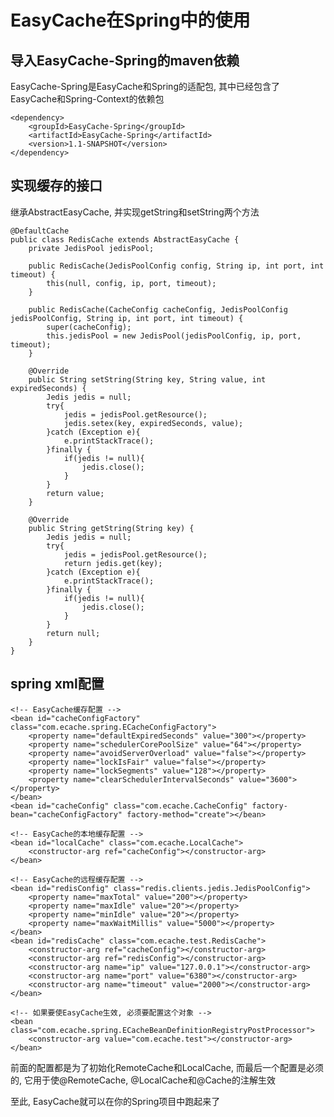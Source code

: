 # EasyCache在Spring中的使用

## 导入EasyCache-Spring的maven依赖
EasyCache-Spring是EasyCache和Spring的适配包, 其中已经包含了EasyCache和Spring-Context的依赖包

    <dependency>
        <groupId>EasyCache-Spring</groupId>
        <artifactId>EasyCache-Spring</artifactId>
        <version>1.1-SNAPSHOT</version>
    </dependency>

## 实现缓存的接口
继承AbstractEasyCache, 并实现getString和setString两个方法

    @DefaultCache
    public class RedisCache extends AbstractEasyCache {
        private JedisPool jedisPool;

        public RedisCache(JedisPoolConfig config, String ip, int port, int timeout) {
            this(null, config, ip, port, timeout);
        }

        public RedisCache(CacheConfig cacheConfig, JedisPoolConfig jedisPoolConfig, String ip, int port, int timeout) {
            super(cacheConfig);
            this.jedisPool = new JedisPool(jedisPoolConfig, ip, port, timeout);
        }

        @Override
        public String setString(String key, String value, int expiredSeconds) {
            Jedis jedis = null;
            try{
                jedis = jedisPool.getResource();
                jedis.setex(key, expiredSeconds, value);
            }catch (Exception e){
                e.printStackTrace();
            }finally {
                if(jedis != null){
                    jedis.close();
                }
            }
            return value;
        }

        @Override
        public String getString(String key) {
            Jedis jedis = null;
            try{
                jedis = jedisPool.getResource();
                return jedis.get(key);
            }catch (Exception e){
                e.printStackTrace();
            }finally {
                if(jedis != null){
                    jedis.close();
                }
            }
            return null;
        }
    }

## spring xml配置

    <!-- EasyCache缓存配置 -->
    <bean id="cacheConfigFactory" class="com.ecache.spring.ECacheConfigFactory">
        <property name="defaultExpiredSeconds" value="300"></property>
        <property name="schedulerCorePoolSize" value="64"></property>
        <property name="avoidServerOverload" value="false"></property>
        <property name="lockIsFair" value="false"></property>
        <property name="lockSegments" value="128"></property>
        <property name="clearSchedulerIntervalSeconds" value="3600"></property>
    </bean>
    <bean id="cacheConfig" class="com.ecache.CacheConfig" factory-bean="cacheConfigFactory" factory-method="create"></bean>

    <!-- EasyCache的本地缓存配置 -->
    <bean id="localCache" class="com.ecache.LocalCache">
        <constructor-arg ref="cacheConfig"></constructor-arg>
    </bean>

    <!-- EasyCache的远程缓存配置 -->
    <bean id="redisConfig" class="redis.clients.jedis.JedisPoolConfig">
        <property name="maxTotal" value="200"></property>
        <property name="maxIdle" value="20"></property>
        <property name="minIdle" value="20"></property>
        <property name="maxWaitMillis" value="5000"></property>
    </bean>
    <bean id="redisCache" class="com.ecache.test.RedisCache">
        <constructor-arg ref="cacheConfig"></constructor-arg>
        <constructor-arg ref="redisConfig"></constructor-arg>
        <constructor-arg name="ip" value="127.0.0.1"></constructor-arg>
        <constructor-arg name="port" value="6380"></constructor-arg>
        <constructor-arg name="timeout" value="2000"></constructor-arg>
    </bean>

    <!-- 如果要使EasyCache生效, 必须要配置这个对象 -->
    <bean class="com.ecache.spring.ECacheBeanDefinitionRegistryPostProcessor">
        <constructor-arg value="com.ecache.test"></constructor-arg>
    </bean>

前面的配置都是为了初始化RemoteCache和LocalCache, 而最后一个配置是必须的, 它用于使@RemoteCache, @LocalCache和@Cache的注解生效

至此, EasyCache就可以在你的Spring项目中跑起来了


